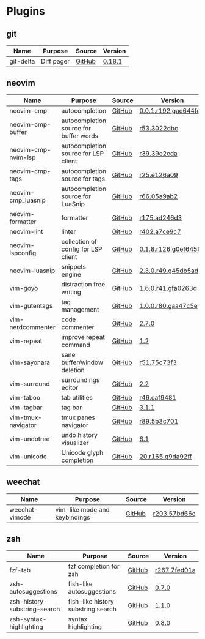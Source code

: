 # Plugins

## git

| Name                            | Purpose                                      | Source                                                                                            | Version                                                                                                                |
|---------------------------------|----------------------------------------------|---------------------------------------------------------------------------------------------------|------------------------------------------------------------------------------------------------------------------------|
| git-delta                       | Diff pager                                   | [GitHub](https://github.com/dandavison/delta)                                                     | [0.18.1](https://github.com/dandavison/delta/releases/tag/0.18.1)                                                      |

## neovim

| Name                            | Purpose                                      | Source                                                                                            | Version                                                                                                                |
|---------------------------------|----------------------------------------------|---------------------------------------------------------------------------------------------------|------------------------------------------------------------------------------------------------------------------------|
| neovim-cmp                      | autocompletion                               | [GitHub](https://github.com/hrsh7th/nvim-cmp)                                                     | [0.0.1.r192.gae644fe](https://github.com/hrsh7th/nvim-cmp/commit/ae644feb7b67bf1ce4260c231d1d4300b19c6f30)             |
| neovim-cmp-buffer               | autocompletion source for buffer words       | [GitHub](https://github.com/hrsh7th/cmp-buffer)                                                   | [r53.3022dbc](https://github.com/hrsh7th/cmp-buffer/commit/3022dbc9166796b644a841a02de8dd1cc1d311fa)                   |
| neovim-cmp-nvim-lsp             | autocompletion source for LSP client         | [GitHub](https://github.com/hrsh7th/cmp-nvim-lsp)                                                 | [r39.39e2eda](https://github.com/hrsh7th/cmp-nvim-lsp/commit/39e2eda76828d88b773cc27a3f61d2ad782c922d)                 |
| neovim-cmp-tags                 | autocompletion source for tags               | [GitHub](https://github.com/quangnguyen30192/cmp-nvim-tags)                                       | [r25.e126a09](https://github.com/quangnguyen30192/cmp-nvim-tags/commit/e126a09ef49f0611c127dea851fa0052aa223f15)       |
| neovim-cmp_luasnip              | autocompletion source for LuaSnip            | [GitHub](https://github.com/saadparwaiz1/cmp_luasnip)                                             | [r66.05a9ab2](https://github.com/saadparwaiz1/cmp_luasnip/commit/05a9ab28b53f71d1aece421ef32fee2cb857a843)             |
| neovim-formatter                | formatter                                    | [GitHub](https://github.com/mhartington/formatter.nvim)                                           | [r175.ad246d3](https://github.com/mhartington/formatter.nvim/commit/ad246d34ce7a32f752071ed81b09b94e6b127fad)          |
| neovim-lint                     | linter                                       | [GitHub](https://github.com/mfussenegger/nvim-lint)                                               | [r402.a7ce9c7](https://github.com/mfussenegger/nvim-lint/commit/a7ce9c78a7c710c28bee56dfab10a5c0c80b7fb5)              |
| neovim-lspconfig                | collection of config for LSP client          | [GitHub](https://github.com/neovim/nvim-lspconfig)                                                | [0.1.8.r126.g0ef64599](https://github.com/neovim/nvim-lspconfig/commit/0ef64599b8aa0187ee5f6d92cb39c951f348f041)       |
| neovim-luasnip                  | snippets engine                              | [GitHub](https://github.com/L3MON4D3/LuaSnip)                                                     | [2.3.0.r49.g45db5ad](https://github.com/L3MON4D3/LuaSnip/commit/45db5addf8d0a201e1cf247cae4cdce605ad3768)              |
| vim-goyo                        | distraction free writing                     | [GitHub](https://github.com/junegunn/goyo.vim)                                                    | [1.6.0.r41.gfa0263d](https://github.com/junegunn/goyo.vim/commit/fa0263d456dd43f5926484d1c4c7022dfcb21ba9)             |
| vim-gutentags                   | tag management                               | [GitHub](https://github.com/ludovicchabant/vim-gutentags)                                         | [1.0.0.r80.gaa47c5e](https://github.com/ludovicchabant/vim-gutentags/commit/aa47c5e29c37c52176c44e61c780032dfacef3dd)  |
| vim-nerdcommenter               | code commenter                               | [GitHub](https://github.com/preservim/nerdcommenter)                                              | [2.7.0](https://github.com/preservim/nerdcommenter/releases/tag/2.7.0)                                                 |
| vim-repeat                      | improve repeat command                       | [GitHub](https://github.com/tpope/vim-repeat)                                                     | [1.2](https://github.com/tpope/vim-repeat/releases/tag/v1.2)                                                           |
| vim-sayonara                    | sane buffer/window deletion                  | [GitHub](https://github.com/mhinz/vim-sayonara)                                                   | [r51.75c73f3](https://github.com/mhinz/vim-sayonara/commit/75c73f3cf3e96f8c09db5291970243699aadc02c)                   |
| vim-surround                    | surroundings editor                          | [GitHub](https://github.com/tpope/vim-surround)                                                   | [2.2](https://github.com/tpope/vim-surround/releases/tag/v2.2)                                                         |
| vim-taboo                       | tab utilities                                | [GitHub](https://github.com/gcmt/taboo.vim)                                                       | [r46.caf9481](https://github.com/gcmt/taboo.vim/commit/caf948187694d3f1374913d36f947b3f9fa1c22f)                       |
| vim-tagbar                      | tag bar                                      | [GitHub](https://github.com/preservim/tagbar)                                                     | [3.1.1](https://github.com/preservim/tagbar/releases/tag/v3.1.1)                                                       |
| vim-tmux-navigator              | tmux panes navigator                         | [GitHub](https://github.com/christoomey/vim-tmux-navigator)                                       | [r89.5b3c701](https://github.com/christoomey/vim-tmux-navigator/commit/5b3c701686fb4e6629c100ed32e827edf8dad01e)       |
| vim-undotree                    | undo history visualizer                      | [GitHub](https://github.com/mbbill/undotree)                                                      | [6.1](https://github.com/mbbill/undotree/releases/tag/rel_6.1)                                                         |
| vim-unicode                     | Unicode glyph completion                     | [GitHub](https://github.com/chrisbra/unicode.vim)                                                 | [20.r165.g9da92ff](https://github.com/chrisbra/unicode.vim/commit/9da92ffe08b90200dcb499fdfecb234326f5514c)            |


## weechat

| Name                            | Purpose                                      | Source                                                                                            | Version                                                                                                                |
|---------------------------------|----------------------------------------------|---------------------------------------------------------------------------------------------------|------------------------------------------------------------------------------------------------------------------------|
| weechat-vimode                  | vim-like mode and keybindings                | [GitHub](https://github.com/GermainZ/weechat-vimode)                                              | [r203.57bd66c](https://github.com/GermainZ/weechat-vimode/commit/57bd66cf558abc12e5b32a08064e58d5eaf713ce)             |


## zsh

| Name                            | Purpose                                      | Source                                                                                            | Version                                                                                                                |
|---------------------------------|----------------------------------------------|---------------------------------------------------------------------------------------------------|------------------------------------------------------------------------------------------------------------------------|
| fzf-tab                         | fzf completion for zsh                       | [GitHub](https://github.com/Aloxaf/fzf-tab)                                                       | [r267.7fed01a](https://github.com/Aloxaf/fzf-tab/commit/7fed01afba9392b6392408b9a0cf888522ed7a10)                      |
| zsh-autosuggestions             | fish-like autosuggestions                    | [GitHub](https://github.com/zsh-users/zsh-autosuggestions)                                        | [0.7.0](https://github.com/zsh-users/zsh-autosuggestions/releases/tag/v0.7.0)                                          |
| zsh-history-substring-search    | fish-like history substring search           | [GitHub](https://github.com/zsh-users/zsh-history-substring-search)                               | [1.1.0](https://github.com/zsh-users/zsh-history-substring-search/releases/tag/v1.1.0)                                 |
| zsh-syntax-highlighting         | syntax highlighting                          | [GitHub](https://github.com/zsh-users/zsh-syntax-highlighting)                                    | [0.8.0](https://github.com/zsh-users/zsh-syntax-highlighting/releases/tag/0.8.0)                                       |
